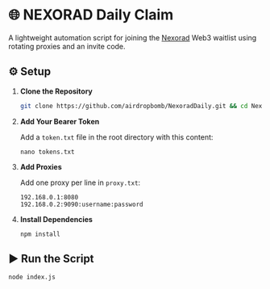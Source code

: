 # 🌐 NEXORAD Daily Claim

A lightweight automation script for joining the [Nexorad](https://waitlist.nexorad.io?inviterCode=SI368VJT) Web3 waitlist using rotating proxies and an invite code.

## ⚙️ Setup

1. **Clone the Repository**
   ```bash
   git clone https://github.com/airdropbomb/NexoradDaily.git && cd NexoradDaily
   ```

2. **Add Your Bearer Token**

   Add a `token.txt` file in the root directory with this content:

   ```
   nano tokens.txt
   ```

3. **Add Proxies**

   Add one proxy per line in `proxy.txt`:

   ```
   192.168.0.1:8080
   192.168.0.2:9090:username:password
   ```

4. **Install Dependencies**

   ```
   npm install
   ```

## ▶️ Run the Script

```bash
node index.js
```
